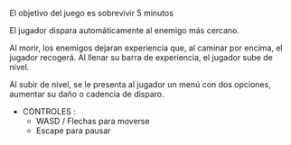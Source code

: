 El objetivo del juego es sobrevivir 5 minutos

El jugador dispara automáticamente al enemigo más cercano.

Al morir, los enemigos dejaran experiencia que, al caminar por encima, 
el jugador recogerá. Al llenar su barra de experiencia, el jugador sube de nivel.

Al subir de nivel, se le presenta al jugador un menú con dos opciones, aumentar su daño o cadencia de disparo.

* CONTROLES :
  - WASD / Flechas para moverse
  - Escape para pausar
